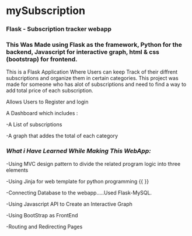 # mySubscription  
### Flask - Subscription tracker webapp 

### This Was Made using Flask as the framework, Python for the backend, Javascript for interactive graph, html & css (bootstrap) for frontend. 
 
  
 

This is a Flask Application Where Users can keep Track of their diffrent subscriptions and organize them in certain categories. This project was made for someone who has alot of subscriptions and need to find a way to add total price of each subscription.
 
Allows Users to Register and login  

A Dashboard which includes :
	
-A List of subscriptions  

-A graph that addes the total of each category 
 
   
  
  
  ### ***What i Have Learned While Making This WebApp:***
  
  
  -Using MVC design pattern to divide the related program logic into three elements
  
  -Using Jinja for web template for python programming {{ }}
  
  -Connecting Database to the webapp.....Used Flask-MySQL.
  
  -Using Javascript API to Create an Interactive Graph
  
  -Using BootStrap as FrontEnd
  
  -Routing and Redirecting Pages
  

